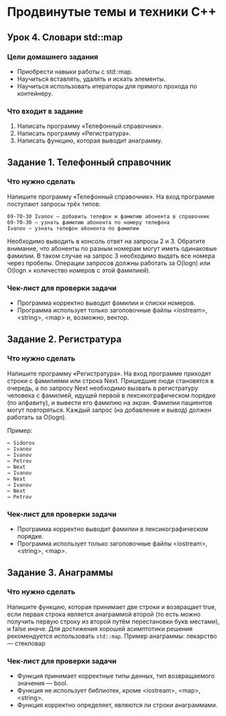 # Продвинутые темы и техники C++
## Урок 4. Словари std::map
### Цели домашнего задания

* Приобрести навыки работы с std::map.
* Научиться вставлять, удалять и искать элементы.
* Научиться использовать итераторы для прямого прохода по контейнеру.

### Что входит в задание
1. Написать программу «Телефонный справочник».
2. Написать программу «Регистратура».
3. Написать функцию, которая выводит анаграмму.

## Задание 1. Телефонный справочник

### Что нужно сделать
Напишите программу «Телефонный справочник».
На вход программе поступают запросы трёх типов:
```
69-70-30 Ivanov — добавить телефон и фамилию абонента в справочник
69-70-30 — узнать фамилию абонента по номеру телефона
Ivanov — узнать телефон абонента по фамилии
```
Необходимо выводить в консоль ответ на запросы 2 и 3. Обратите внимание, что абоненты по разным номерам могут иметь одинаковые фамилии. В таком случае на запрос 3 необходимо выдать все номера через пробелы.
Операции запросов должны работать за O(logn) или O(logn × количество номеров с этой фамилией).

### Чек-лист для проверки задачи
* Программа корректно выводит фамилии и списки номеров.
* Программа использует только заголовочные файлы \<iostream\>, \<string\>, \<map\> и, возможно, вектор.


## Задание 2. Регистратура

### Что нужно сделать
Напишите программу «Регистратура».
На вход программе приходят строки с фамилиями или строка Next. Пришедшие люди становятся в очередь, а по запросу Next необходимо вызвать в регистратуру человека с фамилией, идущей первой в лексикографическом порядке (по алфавиту), и вывести его фамилию на экран. Фамилии пациентов могут повторяться.
Каждый запрос (на добавление и вывод) должен работать за O(logn).

Пример:
```
← Sidorov
← Ivanov
← Ivanov
← Petrov
← Next
→ Ivanov
← Next
→ Ivanov
← Next
→ Petrov
```
### Чек-лист для проверки задачи
* Программа корректно выводит фамилии в лексикографическом порядке.
* Программа использует только заголовочные файлы \<iostream\>, \<string\>, \<map\>.


## Задание 3. Анаграммы

### Что нужно сделать
Напишите функцию, которая принимает две строки и возвращает true, если первая строка является анаграммой второй (то есть можно получить первую строку из второй путём перестановки букв местами), и false иначе. Для достижения хорошей асимптотики решения рекомендуется использовать ```std::map```.
Пример анаграммы: лекарство — стекловар

### Чек-лист для проверки задачи
* Функция принимает корректные типы данных, тип возвращаемого значения — bool.
* Функция не использует библиотек, кроме \<iostream\>, \<map\>, \<string\>.
* Функция корректно определяет, являются ли строки анаграммами.
